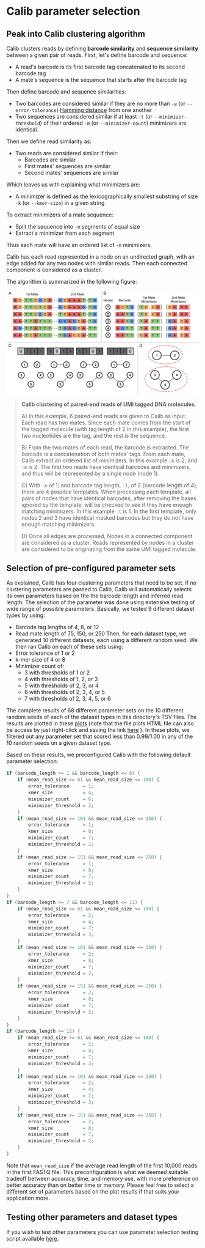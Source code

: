 # Calib parameter selection

## Peak into Calib clustering algorithm

Calib clusters reads by defining **barcode similarity** and **sequence similarity** between a given pair of reads. First, let's define barcode and sequence:

- A read's barcode is its first barcode tag concatenated to its second barcode tag
- A mate's sequence is the sequence that starts after the barcode tag

Then define barcode and sequence similarities: 

- Two barcodes are considered similar if they are no more than `-e` (or `--error-tolerance`) [Hamming distance](https://en.wikipedia.org/wiki/Hamming_distance) from one another
- Two sequences are considered similar if at least  `-t` (or `--minimizer-threshold`) of their ordered `-m` (or `--minimizer-count`)  minimizers are identical.

Then we define read similarity as:

- Two reads are considered similar if their:
  - Barcodes are similar
  - First mates' sequences are similar
  - Second mates' sequences are similar

Which leaves us with explaining what minimizers are:

- A minimizer is defined as the lexicographically smallest substring of size `-k`  (or `--kmer-size`) in a given string

To extract minimizers of a mate sequence:

- Split the sequence into `-m` segments of equal size
- Extract a minimizer from each segment

Thus each mate will have an ordered list of `-m` minimizers.

Calib has each read represented in a node on an undirected graph, with an edge added for any two nodes with similar reads. Then each connected component is considered as a cluster. 



The algorithm is summarized in the following figure:

![Calib's algorithm](algorithm_figure.svg)

> **Calib clustering of paired-end reads of UMI tagged DNA molecules**.
>
> A) In this example, 6 paired-end reads are given to Calib as input. Each read has two mates. Since each mate comes from the start of the tagged molecule (with tag length of 2 in this example), the first two nucleotides are the tag, and the rest is the sequence.
>
> B) From the two mates of each read, the barcode is extracted. The barcode is a concatenation of both mates' tags. From each mate, Calib extract an ordered list of minimizers. In this example `-k` is 2; and `-m` is 2. The first two reads have identical barcodes and minimizers, and thus will be represented by a single node (node 1).
>
> C) With `-e` of 1; and barcode tag length, `-l`, of 2 (barcode length of 4), there are 4 possible templates. When processing each template, all pairs of nodes that have identical barcodes, after removing the bases ignored by the template, will be checked to see if they have enough matching minimizers. In this example `-t` is 1. In the first template, only nodes 2 and 3 have identical masked barcodes but they do not have enough matching minimizers.
>
> D) Once all edges are processed, Nodes in a connected component are considered as a cluster. Reads represented by nodes in a cluster are considered to be originating from the same UMI tagged molecule.

## Selection of pre-configured parameter sets

As explained, Calib has four clustering parameters that need to be set. If no clustering parameters are passed to Calib, Calib will automatically selects its own parameters based on the the barcode length and inferred read length. The selection of the parameter was done using extensive testing of wide range of possible parameters. Basically, we tested 9 different dataset types by using:

- Barcode tag lengths of 4, 8, or 12
- Read mate length of 75, 150, or 250
Then, for each dataset type, we generated 10 different datasets, each using a different random seed.
We then ran Calib on each of these sets using:
- Error tolerance of 1 or 2
- k-mer size of 4 or 8
- Minimizer count of:
  - 3 with thresholds of 1 or 2
  - 4 with thresholds of 1, 2, or 3
  - 5 with thresholds of 2, 3, or 4
  - 6 with thresholds of 2, 3, 4, or 5
  - 7 with thresholds of 2, 3, 4, 5, or 6

The complete results of 68 different parameter sets on the 10 different random seeds of each of the dataset types in this directory's TSV files.
The results are plotted in these [plots](https://cdn.rawgit.com/vpc-ccg/calib/master/experiments/parameter_tests/parameter_plots.html) (note that the file plots HTML file can also be access by just right-click and saving the link [here](https://raw.githubusercontent.com/vpc-ccg/calib/master/experiments/parameter_tests/parameter_plots.html) ).
In these plots, we filtered out any parameter set that scored less than 0.99/1.00 in any of the 10 random seeds on a given dataset type.

Based on these results, we preconfigured Calib with the following default parameter selection:
```C++
if (barcode_length >= 1 && barcode_length <= 6) {
    if (mean_read_size >= 61 && mean_read_size <= 100) {
        error_tolerance     = 1;
        kmer_size           = 4;
        minimizer_count     = 6;
        minimizer_threshold = 2;
    }
    if (mean_read_size >= 101 && mean_read_size <= 150) {
        error_tolerance     = 1;
        kmer_size           = 8;
        minimizer_count     = 7;
        minimizer_threshold = 2;
    }
    if (mean_read_size >= 151 && mean_read_size <= 250) {
        error_tolerance     = 1;
        kmer_size           = 8;
        minimizer_count     = 7;
        minimizer_threshold = 2;
    }
}
if (barcode_length >= 7 && barcode_length <= 11) {
    if (mean_read_size >= 61 && mean_read_size <= 100) {
        error_tolerance     = 2;
        kmer_size           = 4;
        minimizer_count     = 7;
        minimizer_threshold = 3;
    }
    if (mean_read_size >= 101 && mean_read_size <= 150) {
        error_tolerance     = 2;
        kmer_size           = 8;
        minimizer_count     = 7;
        minimizer_threshold = 2;
    }
    if (mean_read_size >= 151 && mean_read_size <= 250) {
        error_tolerance     = 2;
        kmer_size           = 8;
        minimizer_count     = 7;
        minimizer_threshold = 2;
    }
}
if (barcode_length >= 12) {
    if (mean_read_size >= 61 && mean_read_size <= 100) {
        error_tolerance     = 2;
        kmer_size           = 4;
        minimizer_count     = 7;
        minimizer_threshold = 3;
    }
    if (mean_read_size >= 101 && mean_read_size <= 150) {
        error_tolerance     = 2;
        kmer_size           = 4;
        minimizer_count     = 7;
        minimizer_threshold = 3;
    }
    if (mean_read_size >= 151 && mean_read_size <= 250) {
        error_tolerance     = 2;
        kmer_size           = 8;
        minimizer_count     = 7;
        minimizer_threshold = 2;
    }
}
```

Note that `mean_read_size` if the average read length of the first 10,000 reads in the first FASTQ file.
This preconfiguration is what we deemed suitable tradeoff between accuracy, time, and memory use, with more preference on better accuracy than on better time or memory.
Please feel free to select a different set of parameters based on the plot results if that suits your application more.

## Testing other parameters and dataset types

If you wish to test other parameters you can use parameter selection testing script available [here](../../slurm_scripts/).
